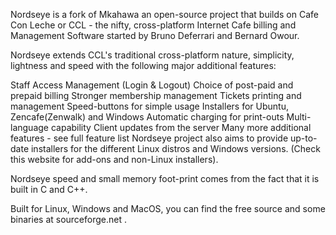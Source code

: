 Nordseye is a fork of Mkahawa an open-source project that builds on Cafe Con Leche or CCL - the nifty, cross-platform Internet Cafe billing and Management Software started by Bruno Deferrari and Bernard Owour.

Nordseye extends CCL's traditional cross-platform nature, simplicity, lightness and speed with the following major additional features:

Staff Access Management (Login & Logout)
Choice of post-paid and prepaid billing
Stronger membership management
Tickets printing and management
Speed-buttons for simple usage
Installers for Ubuntu, Zencafe(Zenwalk) and Windows
Automatic charging for print-outs
Multi-language capability
Client updates from the server
Many more additional features - see full feature list
Nordseye project also aims to provide up-to-date installers for the different Linux distros and Windows versions. (Check this website for add-ons and non-Linux installers).

Nordseye speed and small memory foot-print comes from the fact that it is built in C and C++.

Built for Linux, Windows and MacOS, you can find the free source and some binaries at sourceforge.net .
